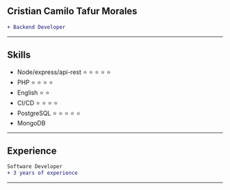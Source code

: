 ## Cristian Camilo Tafur Morales

```diff
+ Backend Developer
```
---
## Skills

- Node/express/api-rest     :star: :star: :star: :star: :star:
- PHP      :star: :star: :star: :star: 
- English  :star: :star: 
- CI/CD    :star: :star: :star: :star:
- PostgreSQL :star: :star: :star: :star: :star:
- MongoDB

---

## Experience

  ```diff
  Software Developer
  + 3 years of experience
  ```
---
 
